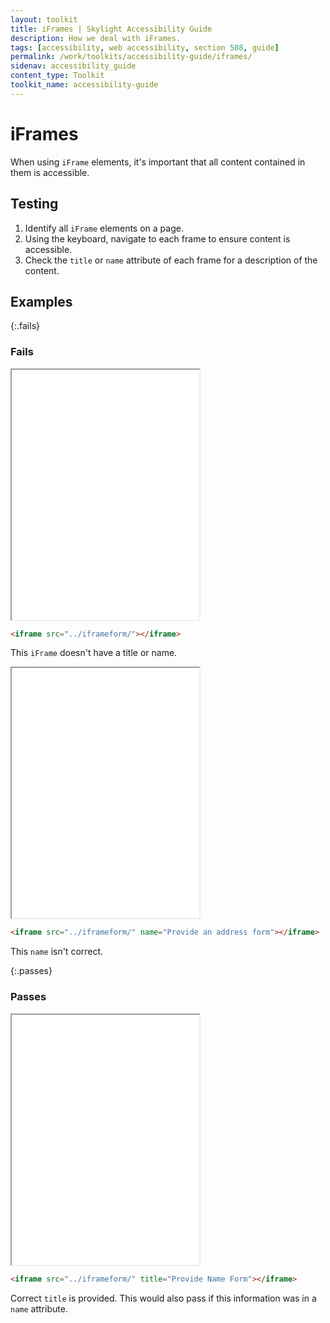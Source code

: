 ```yaml
---
layout: toolkit
title: iFrames | Skylight Accessibility Guide
description: How we deal with iFrames.
tags: [accessibility, web accessibility, section 508, guide]
permalink: /work/toolkits/accessibility-guide/iframes/
sidenav: accessibility_guide
content_type: Toolkit
toolkit_name: accessibility-guide
---
```


# iFrames

When using `iFrame` elements, it's important that all content contained in them is accessible.

## Testing

1. Identify all `iFrame` elements on a page.
2. Using the keyboard, navigate to each frame to ensure content is accessible.
3. Check the `title` or `name` attribute of each frame for a description of the content.

## Examples

{:.fails}
### Fails

<div class="example example--code">
  <div class="row">
    <div class="col-sm-1"></div>
    <iframe height='400' class='border col-sm-10' src="../iframeform/"></iframe>
    <div class="col-sm-1"></div>
  </div>
</div>

```html
<iframe src="../iframeform/"></iframe>
```

This `iFrame` doesn't have a title or name.

<div class="example example--code">
  <div class="row">
    <div class="col-sm-1"></div>
    <iframe height='400' class='border col-sm-10' src="../iframeform/" name="Provide an address form"></iframe>
    <div class="col-sm-1"></div>
  </div>
</div>

```html
<iframe src="../iframeform/" name="Provide an address form"></iframe>
```

This `name` isn't correct.

{:.passes}
### Passes

<div class="example example--code">
  <div class="row">
    <div class="col-sm-1"></div>
    <iframe height='400' class='border col-sm-10' src="../iframeform/" title="Provide Name Form"></iframe>
    <div class="col-sm-1"></div>
  </div>
</div>

```html
<iframe src="../iframeform/" title="Provide Name Form"></iframe>
```

Correct `title` is provided. This would also pass if this information was in a `name` attribute.
